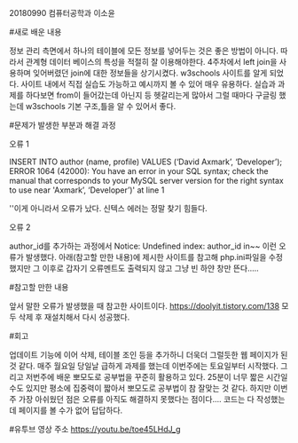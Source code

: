 20180990 컴퓨터공학과 이소윤

#새로 배운 내용

정보 관리 측면에서 하나의 테이블에 모든 정보를 넣어두는 것은 좋은 방법이 아니다.
따라서 관계형 데이터 베이스의 특성을 적절히 잘 이용해야한다.
4주차에서 left join을 사용하며 잊어버렸던 join에 대한 정보들을 상기시켰다.
w3schools 사이트를 알게 되었다. 사이트 내에서 직접 실습도 가능하고 예시까지 볼 수 있어 매우 유용하다.
실습과 과제를 하다보면 from이 들어갔는데 아닌지 등 헷갈리는게 많아서 그럴 때마다 구글링 했는데 w3schools 기본 구조,틀을
알 수 있어서 좋다.

#문제가 발생한 부분과 해결 과정

오류 1

 INSERT INTO author (name, profile) VALUES (‘David Axmark’, ‘Developer’);
ERROR 1064 (42000): You have an error in your SQL syntax; check the manual that corresponds to your MySQL server version for the right syntax to use near 'Axmark’, ‘Developer’)' at line 1

''이게 아니라서 오류가 났다. 신텍스 에러는 정말 찾기 힘들다.

오류 2

author_id를 추가하는 과정에서 Notice: Undefined index: author_id in~~ 이런 오류가 발생했다.
아래(참고할 만한 내용)에 제시한 사이트를 참고해 php.ini파일을 수정했지만 그 이후로 갑자기 오류멘트도 출력되지 않고 그냥 빈 하얀 창만 뜬다.....

#참고할 만한 내용

앞서 말한 오류가 발생했을 때 참고한 사이트이다. https://doolyit.tistory.com/138
모두 삭제 후 재설치해서 다시 성공했다.

#회고

업데이트 기능에 이어 삭제, 테이블 조인 등을 추가하니 더욱더 그럴듯한 웹 페이지가 된 것 같다.
매주 월요일 당일날 급하게 과제를 했는데 이번주에는 토요일부터 시작했다.
그리고 저번주에 배운 뽀모도로 공부법을 꾸준히 활용하고 있다. 25분이 너무 짧은 시간일 수도 있지만 평소에 집중력이 짧아서 뽀모도로 공부법이 참 잘맞는 것 같다.
하지만 이번주 가장 아쉬웠던 점은 오류를 아직도 해결하지 못했다는 점이다....
코드는 다 작성했는데 페이지를 볼 수가 없어 답답하다.

#유투브 영상 주소
https://youtu.be/toe45LHdJ_g
